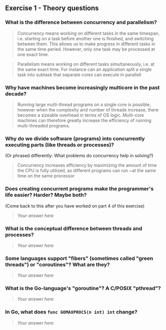 Exercise 1 - Theory questions
-----------------------------
 
 ### What is the difference between concurrency and parallelism?
 > Concurrency means working on different tasks in the same timespan, i.e. starting on a task before another one is finished, and switching between them.
 This allows us to make progress in different tasks in the same time peried. However, only one task may be processed at one exact time.
 
 > Parallelism means working on different tasks simultaneously, i.e. at the same exact time. For instance can an application split a single task into subtask that separate
 cores can execute in parallell
 
 ### Why have machines become increasingly multicore in the past decade?
 > Running large multi-thread programs on a single core is possible, however when the complexity and number of threads increase, there becomes a sizeable overhead in terms of
 OS logic. Multi-core machines can therefore greatly increase the efficiency of running multi-threaded programs.
 
 ### Why do we divide software (programs) into concurrently executing parts (like threads or processes)?
 (Or phrased differently: What problems do concurrency help in solving?)
 > Concurrency increases efficiency by maximizing the amount of time the CPU is fully utilized, as different programs can run ~at the same time on the same processor
 
 ### Does creating concurrent programs make the programmer's life easier? Harder? Maybe both?
 (Come back to this after you have worked on part 4 of this exercise)
 > *Your answer here*
 
 ### What is the conceptual difference between threads and processes?
 > *Your answer here*
 
 ### Some languages support "fibers" (sometimes called "green threads") or "coroutines"? What are they?
 > *Your answer here*
 
 ### What is the Go-language's "goroutine"? A C/POSIX "pthread"?
 > *Your answer here*
 
 ### In Go, what does `func GOMAXPROCS(n int) int` change? 
 > *Your answer here*



 
 
 
 

